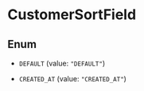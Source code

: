 
# CustomerSortField

## Enum


* `DEFAULT` (value: `"DEFAULT"`)

* `CREATED_AT` (value: `"CREATED_AT"`)



